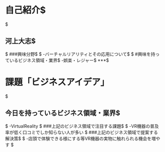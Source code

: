 # 自己紹介$
$
## 河上大志$
$
###興味分野$
$
-バーチャルリアリティとその応用について$
$
#興味を持っているビジネス領域・業界$
-娯楽・レジャー$
***$
# 課題「ビジネスアイデア」
$
## 今日を持っているビジネス領域・業界$
$
-VirtualReality
$
###上記のビジネス領域で注目する課題$
$
-VR機器の普及率が低く口コミでしか知らない人が多い
$
###上記のビジネス領域で提案する解決策$
$
-店頭で体験できる様にする等VR機器の実物に触れられる機会を増やす
$ 
